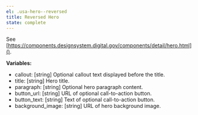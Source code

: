 ```yaml
---
el: .usa-hero--reversed
title: Reversed Hero
state: complete
---
```

See
[https://components.designsystem.digital.gov/components/detail/hero.html]().

__Variables:__
* callout: [string] Optional callout text displayed before the title.
* title: [string] Hero title.
* paragraph: [string] Optional hero paragraph content.
* button_url: [string] URL of optional call-to-action button.
* button_text: [string] Text of optional call-to-action button.
* background_image: [string] URL of hero background image.
